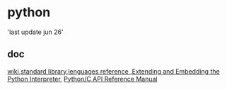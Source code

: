 # python
'last update jun 26'
## doc
<a href="https://docs.python.org/3/">wiki</a>,<a 
href="https://docs.python.org/3/library/index.html#library-index">standard library</a>,<a href="https://docs.python.org/3/reference/index.html#reference-index">lenguages reference </a>,<a href="https://docs.python.org/3/extending/index.html#extending-index">Extending and Embedding the Python Interpreter</a>,
<a href="https://docs.python.org/3/c-api/index.html#c-api-index">Python/C API Reference Manual</a>





